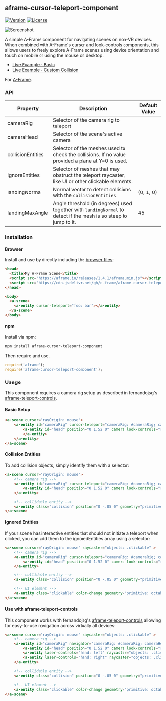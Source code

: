 ## aframe-cursor-teleport-component

[![Version](http://img.shields.io/npm/v/aframe-cursor-teleport-component.svg?style=flat-square)](https://npmjs.org/package/aframe-cursor-teleport-component)
[![License](http://img.shields.io/npm/l/aframe-cursor-teleport-component.svg?style=flat-square)](https://npmjs.org/package/aframe-cursor-teleport-component)

![Screenshot](https://github.com/c-frame/aframe-cursor-teleport/raw/master/capture-01.gif)

A simple A-Frame component for navigating scenes on non-VR devices. When combined with A-Frame's cursor and look-controls components, this allows users to freely explore A-Frame scenes using device orientation and touch on mobile or using the mouse on desktop.

- [Live Example - Basic](https://c-frame.github.io/aframe-cursor-teleport/examples/basic/index.html)
- [Live Example - Custom Collision](https://c-frame.github.io/aframe-cursor-teleport/examples/custom/index.html)

For [A-Frame](https://aframe.io).

### API

| Property          | Description   | Default Value     |
| ---               | ---           | ---               |
| cameraRig | Selector of the camera rig to teleport | |
| cameraHead | Selector of the scene's active camera ||
| collisionEntities | Selector of the meshes used to check the collisions. If no value provided a plane at Y=0 is used. | |
| ignoreEntities | Selector of meshes that may obstruct the teleport raycaster, like UI or other clickable elements. 
| landingNormal | Normal vector to detect collisions with the `collisionEntities` | (0, 1, 0) |
| landingMaxAngle | Angle threshold (in degrees) used together with `landingNormal` to detect if the mesh is so steep to jump to it. | 45

### Installation

#### Browser

Install and use by directly including the [browser files](dist):

```html
<head>
  <title>My A-Frame Scene</title>
  <script src="https://aframe.io/releases/1.4.1/aframe.min.js"></script>
  <script src="https://cdn.jsdelivr.net/gh/c-frame/aframe-cursor-teleport@1.0.0/dist/aframe-cursor-teleport-component.min.js"></script>
</head>

<body>
  <a-scene>
    <a-entity cursor-teleport="foo: bar"></a-entity>
  </a-scene>
</body>
```

#### npm

Install via npm:

```bash
npm install aframe-cursor-teleport-component
```

Then require and use.

```js
require('aframe');
require('aframe-cursor-teleport-component');
```

### Usage
This component requires a camera rig setup as described in fernandojsg's [aframe-teleport-controls](https://github.com/fernandojsg/aframe-teleport-controls/blob/master/README.md).

#### Basic Setup

```html
<a-scene cursor="rayOrigin: mouse">
    <a-entity id="cameraRig" cursor-teleport="cameraRig: #cameraRig; cameraHead: #head">
        <a-entity id="head" position="0 1.52 0" camera look-controls="reverseMouseDrag: true">            
        </a-entity>
    </a-entity>
</a-scene>
```

#### Collision Entities

To add collision objects, simply identify them with a selector:

```html
<a-scene cursor="rayOrigin: mouse">
    <!-- camera rig -->
    <a-entity id="cameraRig" cursor-teleport="cameraRig: #cameraRig; cameraHead: #head; collisionEntities: .collision">
        <a-entity id="head" position="0 1.52 0" camera look-controls="reverseMouseDrag: true"></a-entity>
    </a-entity>

    <!-- collidable entity -->
    <a-entity class="collision" position="0 -.05 0" geometry="primitive: box; width: 8; height: .1; depth: 8"></a-entity>
</a-scene>
```

#### Ignored Entities

If your scene has interactive entities that should not initiate a teleport when clicked, you can add them to the ignoredEntities array using a selector:

```html
<a-scene cursor="rayOrigin: mouse" raycaster="objects: .clickable" >
    <!-- camera rig -->
    <a-entity id="cameraRig" cursor-teleport="cameraRig: #cameraRig; cameraHead: #head; collisionEntities: .collision; ignoreEntities: .clickable">
        <a-entity id="head" position="0 1.52 0" camera look-controls="reverseMouseDrag: true"></a-entity>
    </a-entity>

    <!-- collidable entity -->
    <a-entity class="collision" position="0 -.05 0" geometry="primitive: box; width: 8; height: .1; depth: 8"></a-entity>

    <!-- UI element -->
    <a-entity class="clickable" color-change geometry="primitive: octahedron" scale=".2 .2 .2" position="-.8 1 -1.5"></a-entity>
</a-scene>
```

#### Use with aframe-teleport-controls

This component works with fernandojsg's [aframe-teleport-controls](https://github.com/fernandojsg/aframe-teleport-controls/blob/master/README.md) allowing for easy-to-use navigation across virtually all devices:

```html
<a-scene cursor="rayOrigin: mouse" raycaster="objects: .clickable" >
    <!-- camera rig -->
    <a-entity id="cameraRig" navigator="cameraRig: #cameraRig; cameraHead: #head; collisionEntities: .collision; ignoreEntities: .clickable">
        <a-entity id="head" position="0 1.52 0" camera look-controls="reverseMouseDrag: true"></a-entity>
        <a-entity laser-controls="hand: left" raycaster="objects: .clickable; far: 100" line="color: red; opacity: 0.75" teleport-controls="cameraRig: #cameraRig; teleportOrigin: #head;"></a-entity>
        <a-entity laser-controls="hand: right" raycaster="objects: .clickable" line="color: red; opacity: 0.75" teleport-controls="cameraRig: #cameraRig; teleportOrigin: #head;"></a-entity>
    </a-entity>

    <!-- collidable entity -->
    <a-entity class="collision" position="0 -.05 0" geometry="primitive: box; width: 8; height: .1; depth: 8"></a-entity>

    <!-- UI element -->
    <a-entity class="clickable" color-change geometry="primitive: octahedron" scale=".2 .2 .2" position="-.8 1 -1.5"></a-entity>
</a-scene>
```

